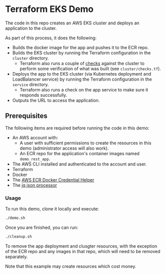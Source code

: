# Terraform EKS Demo

The code in this repo creates an AWS EKS cluster and deploys an application to the cluster. 

As part of this process, it does the following:
- Builds the docker image for the app and pushes it to the ECR repo.
- Builds the EKS cluster by running the Terraform configuration in the `cluster` directory.
  - Terraform also runs a couple of [checks](https://developer.hashicorp.com/terraform/tutorials/configuration-language/checks) against the cluster to perform some verification of what was built (see `cluster/checks.tf`).
- Deploys the app to the EKS cluster (via Kubernetes deployment and LoadBalancer service) by running the Terraform configuration in the `service` directory.
  - Terraform also runs a check on the app service to make sure it responds successfully.
- Outputs the URL to access the application.

## Prerequisites

The following items are required before running the code in this demo:
- An AWS account with:
  - A user with sufficient permissions to create the resources in this demo (administrator access will also work).
  - An ECR repo for the application's container images named `demo_rest_app`.
- The AWS CLI installed and authenticated to the account and user.
- Terraform
- Docker
- The [AWS ECR Docker Credential Helper](https://github.com/awslabs/amazon-ecr-credential-helper)
- The [jq json processor](https://github.com/jqlang/jq)

### Usage

To run this demo, clone it locally and execute:

```bash
./demo.sh
```
Once you are finished, you can run:
```bash
./cleanup.sh
```
To remove the app deployment and clusgter resources, with the exception of the ECR repo and any images in that repo, which will need to be removed separately.

Note that this example may create resources which cost money.
